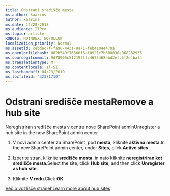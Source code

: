 ```yaml
---
title: Odstrani središče mesta
ms.author: kaarins
author: kaarins
ms.date: 12/28/2018
ms.audience: ITPro
ms.topic: article
ROBOTS: NOINDEX, NOFOLLOW
localization_priority: Normal
ms.assetid: cebdac7f-fa90-4431-9a71-feb4104e479a
ms.openlocfilehash: 082b549f76360f6af0921f7b608030e068232935
ms.sourcegitcommit: 9d78905c512192ffc4675468abd2efc5f2e4baf4
ms.translationtype: MT
ms.contentlocale: sl-SI
ms.lasthandoff: 04/23/2019
ms.locfileid: "32371710"
---
```

# <a name="remove-a-hub-site"></a><span data-ttu-id="a8ca4-102">Odstrani središče mesta</span><span class="sxs-lookup"><span data-stu-id="a8ca4-102">Remove a hub site</span></span>

<span data-ttu-id="a8ca4-103">Neregistriran središče mesta v centru nove SharePoint admin</span><span class="sxs-lookup"><span data-stu-id="a8ca4-103">Unregister a hub site in the new SharePoint admin center</span></span>
  
1. <span data-ttu-id="a8ca4-104">V novi admin center za SharePoint, pod **mesta**, kliknite **aktivna mesta**.</span><span class="sxs-lookup"><span data-stu-id="a8ca4-104">In the new SharePoint admin center, under **Sites**, click **Active sites**.</span></span> 
    
2. <span data-ttu-id="a8ca4-105">Izberite stran, kliknite **središče mesta**, in nato kliknite **neregistriran kot središče mesta**.</span><span class="sxs-lookup"><span data-stu-id="a8ca4-105">Select the site, click **Hub site**, and then click **Unregister as hub site**.</span></span> 
    
3. <span data-ttu-id="a8ca4-106">Kliknite **V redu**.</span><span class="sxs-lookup"><span data-stu-id="a8ca4-106">Click **OK**.</span></span> 
    
[<span data-ttu-id="a8ca4-107">Več o vozlišče straneh</span><span class="sxs-lookup"><span data-stu-id="a8ca4-107">Learn more about hub sites</span></span>](https://support.office.com/article/what-is-a-sharepoint-hub-site-fe26ae84-14b7-45b6-a6d1-948b3966427f?ui=en-US&amp;rs=en-US&amp;ad=US)
  


